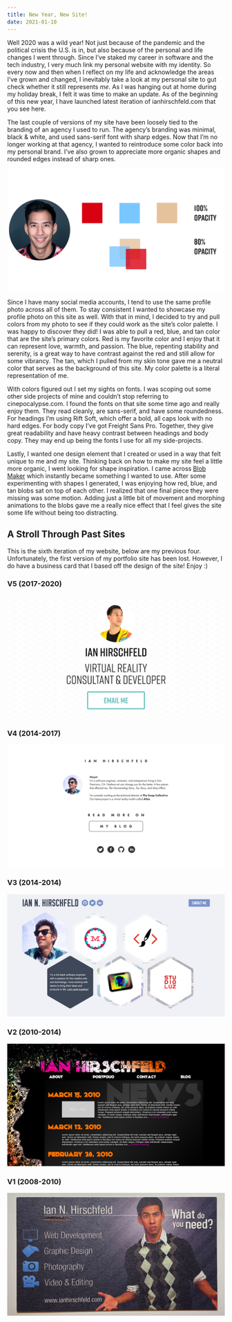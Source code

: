 ```yaml
---
title: New Year, New Site!
date: 2021-01-10
---
```


Well 2020 was a wild year! Not just because of the pandemic and the political crisis the U.S. is in, but also because of the personal and life changes I went through. Since I’ve staked my career in software and the tech industry, I very much link my personal website with my identity. So every now and then when I reflect on my life and acknowledge the areas I’ve grown and changed, I inevitably take a look at my personal site to gut check whether it still represents _me_. As I was hanging out at home during my holiday break, I felt it was time to make an update. As of the beginning of this new year, I have launched latest iteration of ianhirschfeld.com that you see here.

The last couple of versions of my site have been loosely tied to the branding of an agency I used to run. The agency’s branding was minimal, black & white, and used sans-serif font with sharp edges. Now that I’m no longer working at that agency, I wanted to reintroduce some color back into my personal brand. I’ve also grown to appreciate more organic shapes and rounded edges instead of sharp ones.

![Color Palette Exploration](../images/posts/NewYearNewSite_ColorPalette.png)

Since I have many social media accounts, I tend to use the same profile photo across all of them. To stay consistent I wanted to showcase my profile photo on this site as well. With that in mind, I decided to try and pull colors from my photo to see if they could work as the site’s color palette. I was happy to discover they did! I was able to pull a red, blue, and tan color that are the site’s primary colors. Red is my favorite color and I enjoy that it can represent love, warmth, and passion. The blue, repenting stability and serenity, is a great way to have contrast against the red and still allow for some vibrancy. The tan, which I pulled from my skin tone gave me a neutral color that serves as the background of this site. My color palette is a literal representation of me.

With colors figured out I set my sights on fonts. I was scoping out some other side projects of mine and couldn’t stop referring to cinepocalypse.com. I found the fonts on that site some time ago and really enjoy them. They read cleanly, are sans-serif, and have some roundedness. For headings I’m using Rift Soft, which offer a bold, all caps look with no hard edges. For body copy I’ve got Freight Sans Pro. Together, they give great readability and have heavy contrast between headings and body copy. They may end up being the fonts I use for all my side-projects.

Lastly, I wanted one design element that I created or used in a way that felt unique to me and my site. Thinking back on how to make my site feel a little more organic, I went looking for shape inspiration. I came across [Blob Maker](https://www.blobmaker.app/) which instantly became something I wanted to use. After some experimenting with shapes I generated, I was enjoying how red, blue, and tan blobs sat on top of each other. I realized that one final piece they were missing was some motion. Adding just a little bit of movement and morphing animations to the blobs gave me a really nice effect that I feel gives the site some life without being too distracting.

## A Stroll Through Past Sites

This is the sixth iteration of my website, below are my previous four. Unfortunately, the first version of my portfolio site has been lost. However, I do have a business card that I based off the design of the site! Enjoy :)

### V5 (2017-2020)

![Version 5](../images/posts/NewYearNewSite_v5.jpg)

### V4 (2014-2017)

![Version 4](../images/posts/NewYearNewSite_v4.jpg)

### V3 (2014-2014)

![Version 3](../images/posts/NewYearNewSite_v3.jpg)

### V2 (2010-2014)

![Version 2](../images/posts/NewYearNewSite_v2.jpg)

### V1 (2008-2010)

![Version 1](../images/posts/NewYearNewSite_v1.jpg)
